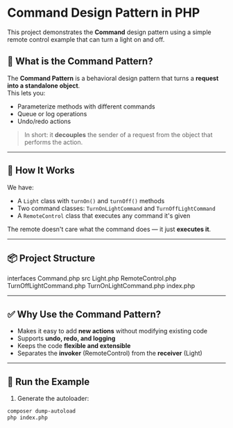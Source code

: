 # Command Design Pattern in PHP

This project demonstrates the **Command** design pattern using a simple remote control example that can turn a light on and off.

## 🧠 What is the Command Pattern?

The **Command Pattern** is a behavioral design pattern that turns a **request into a standalone object**.  
This lets you:

- Parameterize methods with different commands
- Queue or log operations
- Undo/redo actions

> In short: it **decouples** the sender of a request from the object that performs the action.

---

## 🧪 How It Works

We have:
- A `Light` class with `turnOn()` and `turnOff()` methods
- Two command classes: `TurnOnLightCommand` and `TurnOffLightCommand`
- A `RemoteControl` class that executes any command it's given

The remote doesn't care what the command does — it just **executes it**.

---

## 📦 Project Structure

interfaces
    Command.php
src
    Light.php
    RemoteControl.php
    TurnOffLightCommand.php
    TurnOnLightCommand.php
index.php

---

## ✅ Why Use the Command Pattern?

- Makes it easy to add **new actions** without modifying existing code
- Supports **undo, redo, and logging**
- Keeps the code **flexible and extensible**
- Separates the **invoker** (RemoteControl) from the **receiver** (Light)

---

## 🧪 Run the Example

1. Generate the autoloader:

```bash
composer dump-autoload
php index.php
